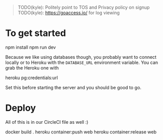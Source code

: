 >  TODO(kyle): Politely point to TOS and Privacy policy on signup
>  TODO(kyle): https://goaccess.io/ for log viewing

# To get started

  npm install
  npm run dev

Because we like using databases though, you probably want to connect locally or to Heroku
with the `DATABASE_URL` environment variable. You can grab the Heroku one with

  heroku pg:credentials:url

Set this before starting the server and you should be good to go.

# Deploy
All of this is in our CircleCI file as well :)

  docker build .
  heroku container:push web
  heroku container:release web
